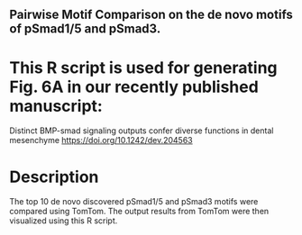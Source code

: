 ## Pairwise Motif Comparison on the de novo motifs of pSmad1/5 and pSmad3.
# This R script is used for generating Fig. 6A in our recently published manuscript:
Distinct BMP-smad signaling outputs confer diverse functions in dental mesenchyme
https://doi.org/10.1242/dev.204563
# Description
The top 10 de novo discovered pSmad1/5 and pSmad3 motifs were compared using TomTom. 
The output results from TomTom were then visualized using this R script.